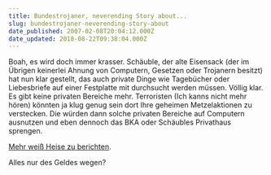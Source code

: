 ```yaml
---
title: Bundestrojaner, neverending Story about...
slug: bundestrojaner-neverending-story-about
date_published: 2007-02-08T20:04:12.000Z
date_updated: 2018-08-22T09:38:04.000Z
---
```


Boah, es wird doch immer krasser. Schäuble, der alte Eisensack (der im Übrigen keinerlei Ahnung von Computern, Gesetzen oder Trojanern besitzt) hat nun klar gestellt, das auch private Dinge wie Tagebücher oder Liebesbriefe auf einer Festplatte mit durchsucht werden müssen. Völlig klar. Es gibt keine privaten Bereiche mehr. Terroristen (Ich kanns nicht mehr hören) könnten ja klug genug sein dort Ihre geheimen Metzelaktionen zu verstecken. Die würden dann solche privaten Bereiche auf Computern ausnutzen und eben dennoch das BKA oder Schäubles Privathaus sprengen.

[Mehr weiß Heise zu berichten](http://www.heise.de/newsticker/meldung/85023/from/atom10).

Alles nur des Geldes wegen?
